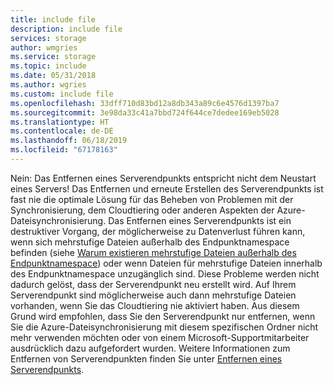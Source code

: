 ```yaml
---
title: include file
description: include file
services: storage
author: wmgries
ms.service: storage
ms.topic: include
ms.date: 05/31/2018
ms.author: wgries
ms.custom: include file
ms.openlocfilehash: 33dff710d83bd12a8db343a89c6e4576d1397ba7
ms.sourcegitcommit: 3e98da33c41a7bbd724f644ce7dedee169eb5028
ms.translationtype: HT
ms.contentlocale: de-DE
ms.lasthandoff: 06/18/2019
ms.locfileid: "67178163"
---
```

Nein: Das Entfernen eines Serverendpunkts entspricht nicht dem Neustart eines Servers! Das Entfernen und erneute Erstellen des Serverendpunkts ist fast nie die optimale Lösung für das Beheben von Problemen mit der Synchronisierung, dem Cloudtiering oder anderen Aspekten der Azure-Dateisynchronisierung. Das Entfernen eines Serverendpunkts ist ein destruktiver Vorgang, der möglicherweise zu Datenverlust führen kann, wenn sich mehrstufige Dateien außerhalb des Endpunktnamespace befinden (siehe [Warum existieren mehrstufige Dateien außerhalb des Endpunktnamespace](../articles/storage/files/storage-files-faq.md#afs-tiered-files-out-of-endpoint)) oder wenn Dateien für mehrstufige Dateien innerhalb des Endpunktnamespace unzugänglich sind. Diese Probleme werden nicht dadurch gelöst, dass der Serverendpunkt neu erstellt wird. Auf Ihrem Serverendpunkt sind möglicherweise auch dann mehrstufige Dateien vorhanden, wenn Sie das Cloudtiering nie aktiviert haben. Aus diesem Grund wird empfohlen, dass Sie den Serverendpunkt nur entfernen, wenn Sie die Azure-Dateisynchronisierung mit diesem spezifischen Ordner nicht mehr verwenden möchten oder von einem Microsoft-Supportmitarbeiter ausdrücklich dazu aufgefordert wurden. Weitere Informationen zum Entfernen von Serverendpunkten finden Sie unter [Entfernen eines Serverendpunkts](../articles/storage/files/storage-sync-files-server-endpoint.md#remove-a-server-endpoint).    
